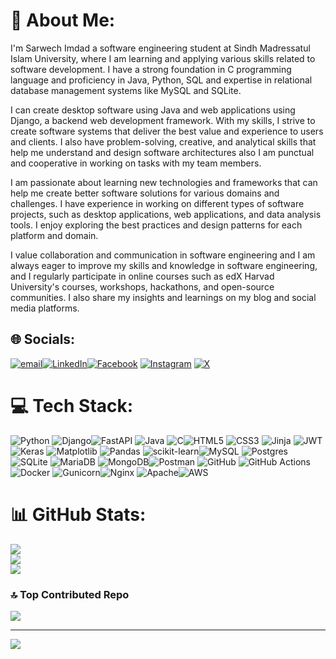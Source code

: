 # 💫 About Me:
I'm Sarwech Imdad a software engineering student at Sindh Madressatul Islam University, where I am learning and applying various skills related to software development. I have a strong foundation in C programming language and proficiency in Java, Python, SQL and expertise in relational database management systems like MySQL and SQLite.

I can create desktop software using Java and web applications using Django, a backend web development framework. With my skills, I strive to create software systems that deliver the best value and experience to users and clients. I also have problem-solving, creative, and analytical skills that help me understand and design software architectures also I am punctual and cooperative in working on tasks with my team members.

I am passionate about learning new technologies and frameworks that can help me create better software solutions for various domains and challenges.
I have experience in working on different types of software projects, such as desktop applications, web applications, and data analysis tools. I enjoy exploring the best practices and design patterns for each platform and domain.

I value collaboration and communication in software engineering and I am always eager to improve my skills and knowledge in software engineering, and I regularly participate in online courses such as edX Harvad University's courses, workshops, hackathons, and open-source communities. I also share my insights and learnings on my blog and social media platforms.


## 🌐 Socials:
[![email](https://img.shields.io/badge/Email-D14836?logo=gmail&logoColor=white)](mailto:sarwechabro@gmail.com)[![LinkedIn](https://img.shields.io/badge/LinkedIn-%230077B5.svg?logo=linkedin&logoColor=white)](https://linkedin.com/in/sarwech-imdad-2a311220a/)[![Facebook](https://img.shields.io/badge/Facebook-%231877F2.svg?logo=Facebook&logoColor=white)](https://facebook.com/sarwechabro.abro) [![Instagram](https://img.shields.io/badge/Instagram-%23E4405F.svg?logo=Instagram&logoColor=white)](https://instagram.com/sarwech_abro) [![X](https://img.shields.io/badge/X-black.svg?logo=X&logoColor=white)](https://x.com/SarwechAbro) 

# 💻 Tech Stack:
![Python](https://img.shields.io/badge/python-3670A0?style=for-the-badge&logo=python&logoColor=ffdd54) ![Django](https://img.shields.io/badge/django-%23092E20.svg?style=for-the-badge&logo=django&logoColor=white)![FastAPI](https://img.shields.io/badge/FastAPI-005571?style=for-the-badge&logo=fastapi) ![Java](https://img.shields.io/badge/java-%23ED8B00.svg?style=for-the-badge&logo=openjdk&logoColor=white) ![C](https://img.shields.io/badge/c-%2300599C.svg?style=for-the-badge&logo=c&logoColor=white)![HTML5](https://img.shields.io/badge/html5-%23E34F26.svg?style=for-the-badge&logo=html5&logoColor=white) ![CSS3](https://img.shields.io/badge/css3-%231572B6.svg?style=for-the-badge&logo=css3&logoColor=white) ![Jinja](https://img.shields.io/badge/jinja-white.svg?style=for-the-badge&logo=jinja&logoColor=black) ![JWT](https://img.shields.io/badge/JWT-black?style=for-the-badge&logo=JSON%20web%20tokens) ![Keras](https://img.shields.io/badge/Keras-%23D00000.svg?style=for-the-badge&logo=Keras&logoColor=white) ![Matplotlib](https://img.shields.io/badge/Matplotlib-%23ffffff.svg?style=for-the-badge&logo=Matplotlib&logoColor=black) ![Pandas](https://img.shields.io/badge/pandas-%23150458.svg?style=for-the-badge&logo=pandas&logoColor=white) ![scikit-learn](https://img.shields.io/badge/scikit--learn-%23F7931E.svg?style=for-the-badge&logo=scikit-learn&logoColor=white)![MySQL](https://img.shields.io/badge/mysql-4479A1.svg?style=for-the-badge&logo=mysql&logoColor=white) ![Postgres](https://img.shields.io/badge/postgres-%23316192.svg?style=for-the-badge&logo=postgresql&logoColor=white) ![SQLite](https://img.shields.io/badge/sqlite-%2307405e.svg?style=for-the-badge&logo=sqlite&logoColor=white) ![MariaDB](https://img.shields.io/badge/MariaDB-003545?style=for-the-badge&logo=mariadb&logoColor=white) ![MongoDB](https://img.shields.io/badge/MongoDB-%234ea94b.svg?style=for-the-badge&logo=mongodb&logoColor=white)![Postman](https://img.shields.io/badge/Postman-FF6C37?style=for-the-badge&logo=postman&logoColor=white)  ![GitHub](https://img.shields.io/badge/github-%23121011.svg?style=for-the-badge&logo=github&logoColor=white) ![GitHub Actions](https://img.shields.io/badge/github%20actions-%232671E5.svg?style=for-the-badge&logo=githubactions&logoColor=white) ![Docker](https://img.shields.io/badge/docker-%230db7ed.svg?style=for-the-badge&logo=docker&logoColor=white) ![Gunicorn](https://img.shields.io/badge/gunicorn-%298729.svg?style=for-the-badge&logo=gunicorn&logoColor=white)![Nginx](https://img.shields.io/badge/nginx-%23009639.svg?style=for-the-badge&logo=nginx&logoColor=white) ![Apache](https://img.shields.io/badge/apache-%23D42029.svg?style=for-the-badge&logo=apache&logoColor=white)![AWS](https://img.shields.io/badge/AWS-%23FF9900.svg?style=for-the-badge&logo=amazon-aws&logoColor=white)  
# 📊 GitHub Stats:
![](https://github-readme-stats.vercel.app/api?username=SarwechAbro&theme=react&hide_border=false&include_all_commits=true&count_private=false)<br/>
![](https://github-readme-streak-stats.herokuapp.com/?user=SarwechAbro&theme=react&hide_border=false)<br/>
![](https://github-readme-stats.vercel.app/api/top-langs/?username=SarwechAbro&theme=react&hide_border=false&include_all_commits=true&count_private=false&layout=compact)

### 🔝 Top Contributed Repo
![](https://github-contributor-stats.vercel.app/api?username=SarwechAbro&limit=5&theme=react&combine_all_yearly_contributions=true)

---
[![](https://visitcount.itsvg.in/api?id=SarwechAbro&icon=0&color=0)](https://visitcount.itsvg.in)

<!-- Proudly created with GPRM ( https://gprm.itsvg.in ) -->
